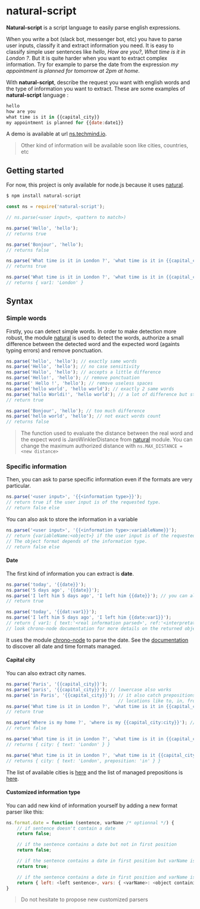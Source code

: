 # natural-script

**Natural-script** is a script language to easily parse english expressions.

When you write a bot (slack bot, messenger bot, etc) you have to parse user inputs, classify it and extract information you need. It is easy to classify simple user sentences like *hello*, *How are you?*, *What time is it in London ?*. But it is quite harder when you want to extract complex information. Try for example to parse the date from the expression *my appointment is planned for tomorrow at 2pm at home*.

With **natural-script**, describe the request you want with english words and the type of information you want to extract. These are some examples of **natural-script** language :

```javascript
hello
how are you
what time is it in {{capital_city}}
my appointment is planned for {{date:date1}}
```

A demo is available at url [ns.techmind.io](http://ns.techmind.io/).

> Other kind of information will be available soon like cities, countries, etc

## Getting started

For now, this project is only available for node.js because it uses [natural](https://github.com/NaturalNode/natural).

```bash
$ npm install natural-script
```

```javascript
const ns = require('natural-script');

// ns.parse(<user input>, <pattern to match>)

ns.parse('Hello', 'hello');
// returns true

ns.parse('Bonjour', 'hello');
// returns false

ns.parse('What time is it in London ?', 'what time is it in {{capital_city}}');
// returns true

ns.parse('What time is it in London ?', 'what time is it in {{capital_city:var1}}');
// returns { var1: 'London' }

```


## Syntax

### Simple words

Firstly, you can detect simple words. In order to make detection more robust, the module [natural](https://github.com/NaturalNode/natural) is used to detect the words, authorize a small difference between the detected word and the expected word (againts typing errors) and remove ponctuation.

```javascript
ns.parse('hello', 'hello'); // exactly same words
ns.parse('Hello', 'hello'); // no case sensitivity
ns.parse('Hallo', 'hello'); // accepts a little difference
ns.parse('Hello!', 'hello'); // remove ponctuation
ns.parse(' Hello !', 'hello'); // remove useless spaces
ns.parse('hello world', 'hello world'); // exactly 2 same words
ns.parse('hallo Worldi!', 'hello world'); // a lot of difference but still works
// return true

ns.parse('Bonjour', 'hello'); // too much difference
ns.parse('hello world', 'hello'); // not exact words count
// returns false
```
> The function used to evaluate the distance between the real word and the expect word is JaroWinklerDistance from [natural](https://github.com/NaturalNode/natural) module. You can change the maximum authorized distance with `ns.MAX_DISTANCE = <new distance>`

### Specific information

Then, you can ask to parse specific information even if the formats are very particular.

```javascript
ns.parse('<user input>', '{{<information type>}}');
// return true if the user input is of the requested type.
// return false else
```

You can also ask to store the information in a variable
```javascript
ns.parse('<user input>', '{{<information type>:variableName}}');
// return {variableName:<object>} if the user input is of the requested type.
// The object format depends of the information type.
// return false else
```

#### Date

The first kind of information you can extract is **date**.
```javascript
ns.parse('today', '{{date}}');
ns.parse('5 days ago', '{{date}}');
ns.parse('I left him 5 days ago', 'I left him {{date}}'); // you can also mix with simple words
// return true

ns.parse('today', '{{dat:var1}}');
ns.parse('I left him 5 days ago', 'I left him {{date:var1}}');
// return { var1: { text:'<real information parsed>', ref:'<interpretated information parsed>', ... } }
// look chrono-node documentation for more details on the returned object
```

It uses the module [chrono-node](https://github.com/wanasit/chrono) to parse the date.
See the [documentation](http://wanasit.github.io/pages/chrono/) to discover all date and time formats managed.


#### Capital city

You can also extract city names.

```javascript
ns.parse('Paris', '{{capital_city}}');
ns.parse('paris', '{{capital_city}}'); // lowercase also works
ns.parse('in Paris', '{{capital_city}}'); // it also catch prepositions about
                                          // locations like to, in, from, etc
ns.parse('What time is it in London ?', 'what time is it in {{capital_city}}');
// return true

ns.parse('Where is my home ?', 'where is my {{capital_city:city}}'); // home is not a city
// return false

ns.parse('What time is it in London ?', 'what time is it in {{capital_city:city}}');
// returns { city: { text: 'London' } }

ns.parse('What time is it in London ?', 'what time is it {{capital_city:city}}');
// returns { city: { text: 'London', preposition: 'in' } }

```

The list of available cities is [here](src/formats/capital-city.js) and the list
of managed prepositions is [here](src/prepositions.js).


#### Customized information type

You can add new kind of information yourself by adding a new format parser like this:

```javascript
ns.format.date = function (sentence, varName /* optionnal */) {
    // if sentence doesn't contain a date
    return false;

    // if the sentence contains a date but not in first position
    return false;

    // if the sentence contains a date in first position but varName is not present
    return true;

    // if the sentence contains a date in first position and varName is present
    return { left: <left sentence>, vars: { <varName>: <object containing the date> }};
}

```

> Do not hesitate to propose new customized parsers
